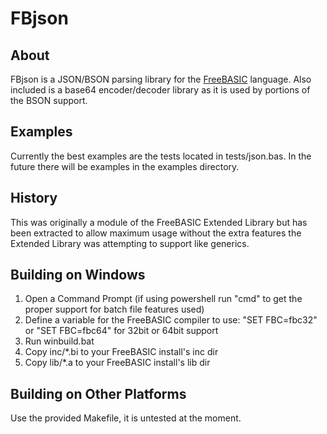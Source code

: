 # FBjson

## About
FBjson is a JSON/BSON parsing library for the [FreeBASIC](https://www.freebasic.net) language. Also included is
a base64 encoder/decoder library as it is used by portions of the BSON support.

## Examples
Currently the best examples are the tests located in tests/json.bas. In the future there will be examples in the examples directory.

## History
This was originally a module of the FreeBASIC Extended Library but has been extracted to allow maximum usage without the extra features the Extended Library was attempting to support like generics.

## Building on Windows

1. Open a Command Prompt (if using powershell run "cmd" to get the proper support for batch file features used)
2. Define a variable for the FreeBASIC compiler to use: "SET FBC=fbc32" or "SET FBC=fbc64" for 32bit or 64bit support
3. Run winbuild.bat
4. Copy inc/*.bi to your FreeBASIC install's inc dir
5. Copy lib/*.a to your FreeBASIC install's lib dir

## Building on Other Platforms
Use the provided Makefile, it is untested at the moment.